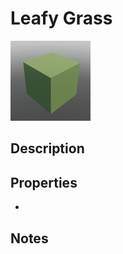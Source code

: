 # Leafy Grass

![Leafy Grass](../Cropped_Blocks/Terrain/Leafy_Grass.png)

## Description
<!-- Write a description for this block -->

## Properties
- <!-- List block properties here -->

## Notes
<!-- Any extra notes -->

